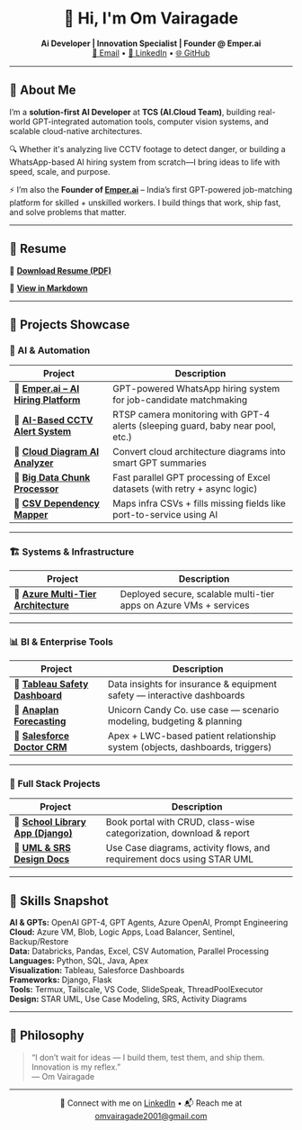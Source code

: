 <h1 align="center">👋 Hi, I'm Om Vairagade</h1>

<p align="center">
  <strong>Ai Developer | Innovation Specialist | Founder @ Emper.ai</strong>  
  <br>
  <a href="mailto:omvairagade2001@gmail.com">📩 Email</a> • 
  <a href="https://www.linkedin.com/in/omvairagade2001">💼 LinkedIn</a> • 
  <a href="https://github.com/omvairagade2001">🌐 GitHub</a>
</p>

---

## 🧠 About Me

I’m a **solution-first AI Developer** at **TCS (AI.Cloud Team)**, building real-world GPT-integrated automation tools, computer vision systems, and scalable cloud-native architectures.

🔍 Whether it's analyzing live CCTV footage to detect danger, or building a WhatsApp-based AI hiring system from scratch—I bring ideas to life with speed, scale, and purpose.

⚡ I’m also the **Founder of [Emper.ai](#)** – India’s first GPT-powered job-matching platform for skilled + unskilled workers. I build things that work, ship fast, and solve problems that matter.

---

## 🧾 Resume

📄 [**Download Resume (PDF)**](./om-aideveloper-resume/Om-aideveloper-Resume.pdf)

📄 [**View in Markdown**](./om-aideveloper-resume/resume.md)

---

## 🚀 Projects Showcase

### 🤖 AI & Automation

| Project | Description |
|--------|-------------|
| 🔹 [**Emper.ai – AI Hiring Platform**](./emper-ai/README.md) | GPT-powered WhatsApp hiring system for job-candidate matchmaking |
| 🔹 [**AI-Based CCTV Alert System**](./ai-cctv-alert-system/README.md) | RTSP camera monitoring with GPT-4 alerts (sleeping guard, baby near pool, etc.) |
| 🔹 [**Cloud Diagram AI Analyzer**](./cloud-diagram-ai-analysis/README.md) | Convert cloud architecture diagrams into smart GPT summaries |
| 🔹 [**Big Data Chunk Processor**](./bigdata-ai-chunk-processor/README.md) | Fast parallel GPT processing of Excel datasets (with retry + async logic) |
| 🔹 [**CSV Dependency Mapper**](./csv-dependency-mapper/README.md) | Maps infra CSVs + fills missing fields like port-to-service using AI |

---

### 🏗️ Systems & Infrastructure

| Project | Description |
|--------|-------------|
| 🔹 [**Azure Multi-Tier Architecture**](./azure-multi-tier-deployment/README.md) | Deployed secure, scalable multi-tier apps on Azure VMs + services |

---

### 📊 BI & Enterprise Tools

| Project | Description |
|--------|-------------|
| 🔹 [**Tableau Safety Dashboard**](./tableau-safety-dashboard/README.md) | Data insights for insurance & equipment safety — interactive dashboards |
| 🔹 [**Anaplan Forecasting**](./anaplan-forecasting-project/README.md) | Unicorn Candy Co. use case — scenario modeling, budgeting & planning |
| 🔹 [**Salesforce Doctor CRM**](./salesforce-doctor-patient-crm/README.md) | Apex + LWC-based patient relationship system (objects, dashboards, triggers) |

---

### 🧰 Full Stack Projects

| Project | Description |
|--------|-------------|
| 🔹 [**School Library App (Django)**](./django-school-library/README.md) | Book portal with CRUD, class-wise categorization, download & report |
| 🔹 [**UML & SRS Design Docs**](./staruml-design-srs/README.md) | Use Case diagrams, activity flows, and requirement docs using STAR UML |

---

## 💼 Skills Snapshot

**AI & GPTs:** OpenAI GPT-4, GPT Agents, Azure OpenAI, Prompt Engineering  
**Cloud:** Azure VM, Blob, Logic Apps, Load Balancer, Sentinel, Backup/Restore  
**Data:** Databricks, Pandas, Excel, CSV Automation, Parallel Processing  
**Languages:** Python, SQL, Java, Apex  
**Visualization:** Tableau, Salesforce Dashboards  
**Frameworks:** Django, Flask  
**Tools:** Termux, Tailscale, VS Code, SlideSpeak, ThreadPoolExecutor  
**Design:** STAR UML, Use Case Modeling, SRS, Activity Diagrams

---

## 🧠 Philosophy

> “I don’t wait for ideas — I build them, test them, and ship them. Innovation is my reflex.”  
> — Om Vairagade

---

<p align="center">
  🔗 Connect with me on <a href="https://www.linkedin.com/in/omvairagade2001">LinkedIn</a> • 📬 Reach me at <a href="mailto:omvairagade2001@gmail.com">omvairagade2001@gmail.com</a>
</p>
